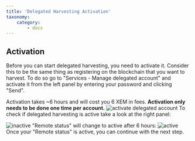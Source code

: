 ```yaml
---
title: 'Delegated Harvesting Activation'
taxonomy:
    category:
        - docs
---
```


## Activation
Before you can start delegated harvesting, you need to activate it. Consider this to be the same thing as registering on the blockchain that you want to harvest. To do so go to "Services - Manage delegated account" and activate it from the left panel by entering your password and clicking "Send".   

Activation takes ~6 hours and will cost you 6 XEM in fees. **Activation only needs to be done one time per account.**
![activate delegated account](http://imgur.com/IjYaY2O.png)
To check if delegated harvesting is active take a look at the right panel:

![inactive](http://imgur.com/WZcLKvC.png)
"Remote status" will change to active after 6 hours:
![active](http://imgur.com/O30RjPB.png)
Once your "Remote status" is active, you can continue with the next step.
